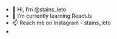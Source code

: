 - 👋 Hi, I’m @stains_leto
- 🌱 I’m currently learning ReactJs
- 📫 Reach me on Instagram - stains_leto
- <!-- - 👀 I’m interested in Backend Development -->


